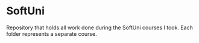 # SoftUni
Repository that holds all work done during the SoftUni courses I took. Each folder represents a separate course.
